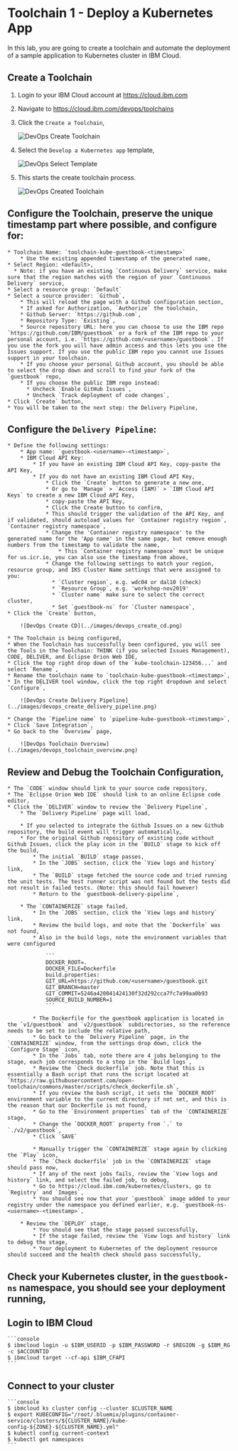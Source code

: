 # Toolchain 1 - Deploy a Kubernetes App

In this lab, you are going to create a toolchain and automate the deployment of a sample application to Kubernetes cluster in IBM Cloud.

## Create a Toolchain

1. Login to your IBM Cloud account at https://cloud.ibm.com

1. Navigate to https://cloud.ibm.com/devops/toolchains

1. Click the `Create a Toolchain`,

	![DevOps Create Toolchain](../images/devops_create_toolchain.png)
    
1. Select the `Develop a Kubernetes app` template,

	![DevOps Select Template](../images/devops_select_template.png)
    
1. This starts the create toolchain process.    

    ![DevOps Created Toolchain](../images/devops_created_toolchain.png)


## Configure the Toolchain, preserve the unique timestamp part where possible, and configure for:

    * Toolchain Name: `toolchain-kube-guestbook-<timestamp>`
        * Use the existing appended timestamp of the generated name,
    * Select Region: <default>, 
      * Note: if you have an existing `Continuous Delivery` service, make sure that the region matches with the region of your `Continuous Delivery` service,
    * Select a resource group: `Default`
    * Select a source provider: `Github`,
        * This will reload the page with a Github configuration section,
        * If asked for Authorization, `Authorize` the toolchain,
        * Github Server: `https://github.com`,
        * Repository Type: `Existing`,
        * Source repository URL: here you can choose to use the IBM repo `https://github.com/IBM/guestbook` or a fork of the IBM repo to your personal account, i.e. `https://github.com/<username>/guestbook`. If you use the fork you will have admin access and this lets you use the Issues support. If you use the public IBM repo you cannot use Issues support in your toolchain. 
        * If you choose your personal Github account, you should be able to select the drop down and scroll to find your fork of the `guestbook` repo,
        * If you choose the public IBM repo instead:
          * Uncheck `Enable GitHub Issues`,
          * Uncheck `Track deployment of code changes`, 
    * Click `Create` button,
    * You will be taken to the next step: the Delivery Pipeline,

## Configure the `Delivery Pipeline`:
    
    * Define the following settings:
        * App name: `guestbook-<username>-<timestamp>`,
        * IBM Cloud API Key:
            * If you have an existing IBM Cloud API Key, copy-paste the API Key,
            * If you do not have an existing IBM Cloud API Key,
                * Click the `Create` button to generate a new one,
                * Or go to `Manage` > `Access (IAM)` > `IBM Cloud API Keys` to create a new IBM Cloud API Key,
                * copy-paste the API Key,
                * Click the Create button to confirm,
                * This should trigger the validation of the API Key, and if validated, should autoload values for `Container registry region`, `Container registry namespace`,
                * Change the 'Container registry namespace' to the generated name for the 'App name' in the same page, but remove enough numbers from the timestamp to validate the name,
                    * This `Container registry namespace` must be unique for us.icr.io, you can also use the timestamp from above,
                * Change the following settings to match your region, resource group, and IKS Cluster Name settings that were assigned to you:
                  * `Cluster region`, e.g. wdc04 or dal10 (check) 
                  * `Resource Group`, e.g. 'workshop-nov2019'
                  * `Cluster name` make sure to select the correct cluster, 
                  * Set `guestbook-ns` for `Cluster namespace`,
    * Click the `Create` button,

		![DevOps Create CD](../images/devops_create_cd.png)

    * The Toolchain is being configured,
    * When the Toolchain has successfully been configured, you will see the Tools in the Toolchain: THINK (if you selected Issues Management), CODE, DELIVER, and Eclipse Orion Web IDE,
    * Click the top right drop down of the `kube-toolchain-123456...` and select `Rename`,
    * Rename the toolchain name to `toolchain-kube-guestbook-<timestamp>`,
    * In the DELIVER tool window, click the top right dropdown and select `Configure`,

		![DevOps Create Delivery Pipeline](../images/devops_create_delivery_pipeline.png)

    * Change the `Pipeline name` to `pipeline-kube-guestbook-<timestamp>`,
    * Click `Save Integration`,
    * Go back to the `Overview` page,

		![DevOps Toolchain Overview](../images/devops_toolchain_overview.png)

## Review and Debug the Toolchain Configuration,
    * The `CODE` window should link to your source code repository,
    * The `Eclipse Orion Web IDE` should link to an online Eclipse code editor,
    * Click the `DELIVER` window to review the `Delivery Pipeline`,
        * The `Delivery Pipeline` page will load,

		* If you selected to integrate the Github Issues on a new Github repository, the build event will trigger automatically,
        * For the original Github repository of existing code without Github Issues, click the play icon in the `BUILD` stage to kick off the build,
            * The initial `BUILD` stage passes,
            * In the `JOBS` section, click the `View logs and history` link,
            * The `BUILD` stage fetched the source code and tried running the unit tests. The test runner script was not found but the tests did not result in failed tests. (Note: this should fail however)
            * Return to the `guestbook-delivery-pipeline`,

        * The `CONTAINERIZE` stage failed,
            * In the `JOBS` section, click the `View logs and history` link,
            * Review the build logs, and note that the `Dockerfile` was not found,
            * Also in the build logs, note the environment variables that were configured

                ```
                DOCKER_ROOT=.
				DOCKER_FILE=Dockerfile
				build.properties:
				GIT_URL=https://github.com/<username>/guestbook.git
				GIT_BRANCH=master
				GIT_COMMIT=5246a420041424130f32d292cca7fc7a99aa0b93
				SOURCE_BUILD_NUMBER=1
                ```

            * The Dockerfile for the guestbook application is located in the `v1/guestbook` and `v2/guestbook` subdirectories, so the reference needs to be set to include the relative path,
            * Go back to the `Delivery Pipeline` page, in the `CONTAINERIZE` window, from the settings drop down, click the `Configure Stage` icon,
            * In the `Jobs` tab, note there are 4 jobs belonging to the stage, each job corresponds to a step in the `Build logs`,
            * Review the `Check dockerfile` job. Note that this is essentially a Bash script that runs the script located at `https://raw.githubusercontent.com/open-toolchain/commons/master/scripts/check_dockerfile.sh`,
            * If you review the bash script, it sets the `DOCKER_ROOT` environment variable to the current directory if not set, and this is the reason that our Dockerfile is not found, 
            * Go to the `Environment properties` tab of the `CONTAINERIZE` stage, 
            * Change the `DOCKER_ROOT` property from `.` to `./v2/guestbook`,
            * Click `SAVE`

            * Manually trigger the `CONTAINERIZE` stage again by clicking the `Play` icon,
            * The `Check dockerfile` job in the `CONTAINERIZE` stage should pass now,
            * If any of the next jobs fails, review the `View logs and history` link, and select the failed job, to debug,
            * Go to https://cloud.ibm.com/kubernetes/clusters, go to `Registry` and `Images`,
            * You should see now that your `guestbook` image added to your registry under the namespace you defined earlier, e.g. `guestbook-ns-<username>-<timestamp>`,
        
        * Review the `DEPLOY` stage,
            * You should see that the stage passed successfully,
            * If the stage failed, review the `View logs and history` link to debug the stage,
            * Your deployment to Kubernetes of the deployment resource should succeed and the health check should pass successfully,
        
## Check your Kubernetes cluster, in the `guestbook-ns` namespace, you should see your deployment running, 

## Login to IBM Cloud

	```console
	$ ibmcloud login -u $IBM_USERID -p $IBM_PASSWORD -r $REGION -g $IBM_RG -c $ACCOUNTID
	$ ibmcloud target --cf-api $IBM_CFAPI
	```

## Connect to your cluster

	```console
	$ ibmcloud ks cluster config --cluster $CLUSTER_NAME
	$ export KUBECONFIG="/root/.bluemix/plugins/container-service/clusters/${CLUSTER_NAME}/kube-config-${ZONE}-${CLUSTER_NAME}.yml"
	$ kubectl config current-context
	$ kubectl get namespaces
	```
